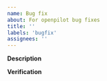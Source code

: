 ```yaml
---
name: Bug fix
about: For openpilot bug fixes
title: ''
labels: 'bugfix'
assignees: ''
---
```


**Description**

<!-- A description of the bug and the fix. Also link the issue if it exists. -->

**Verification**

<!-- Explain how you tested this bug fix. -->
